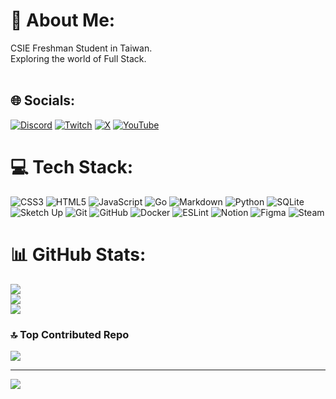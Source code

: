 # 💫 About Me:
CSIE Freshman Student in Taiwan.<br>Exploring the world of Full Stack.<br><br>


## 🌐 Socials:
[![Discord](https://img.shields.io/badge/Discord-%237289DA.svg?logo=discord&logoColor=white)](https://discord.gg/https://discord.gg/eCCkKnEsDK) [![Twitch](https://img.shields.io/badge/Twitch-%239146FF.svg?logo=Twitch&logoColor=white)](https://twitch.tv/1der4sl4yer) [![X](https://img.shields.io/badge/X-black.svg?logo=X&logoColor=white)](https://x.com/1der4tw) [![YouTube](https://img.shields.io/badge/YouTube-%23FF0000.svg?logo=YouTube&logoColor=white)](https://youtube.com/@1der4sl4yer) 

# 💻 Tech Stack:
![CSS3](https://img.shields.io/badge/css3-%231572B6.svg?style=for-the-badge&logo=css3&logoColor=white) ![HTML5](https://img.shields.io/badge/html5-%23E34F26.svg?style=for-the-badge&logo=html5&logoColor=white) ![JavaScript](https://img.shields.io/badge/javascript-%23323330.svg?style=for-the-badge&logo=javascript&logoColor=%23F7DF1E) ![Go](https://img.shields.io/badge/go-%2300ADD8.svg?style=for-the-badge&logo=go&logoColor=white) ![Markdown](https://img.shields.io/badge/markdown-%23000000.svg?style=for-the-badge&logo=markdown&logoColor=white) ![Python](https://img.shields.io/badge/python-3670A0?style=for-the-badge&logo=python&logoColor=ffdd54) ![SQLite](https://img.shields.io/badge/sqlite-%2307405e.svg?style=for-the-badge&logo=sqlite&logoColor=white) ![Sketch Up](https://img.shields.io/badge/SketchUp-005F9E?style=for-the-badge&logo=sketchup&logoColor=white) ![Git](https://img.shields.io/badge/git-%23F05033.svg?style=for-the-badge&logo=git&logoColor=white) ![GitHub](https://img.shields.io/badge/github-%23121011.svg?style=for-the-badge&logo=github&logoColor=white) ![Docker](https://img.shields.io/badge/docker-%230db7ed.svg?style=for-the-badge&logo=docker&logoColor=white) ![ESLint](https://img.shields.io/badge/ESLint-4B3263?style=for-the-badge&logo=eslint&logoColor=white) ![Notion](https://img.shields.io/badge/Notion-%23000000.svg?style=for-the-badge&logo=notion&logoColor=white) ![Figma](https://img.shields.io/badge/figma-%23F24E1E.svg?style=for-the-badge&logo=figma&logoColor=white) ![Steam](https://img.shields.io/badge/steam-%23000000.svg?style=for-the-badge&logo=steam&logoColor=white)
# 📊 GitHub Stats:
![](https://github-readme-stats.vercel.app/api?username=the1der4&theme=dark&hide_border=false&include_all_commits=false&count_private=false)<br/>
![](https://nirzak-streak-stats.vercel.app/?user=the1der4&theme=dark&hide_border=false)<br/>
![](https://github-readme-stats.vercel.app/api/top-langs/?username=the1der4&theme=dark&hide_border=false&include_all_commits=false&count_private=false&layout=compact)

### 🔝 Top Contributed Repo
![](https://github-contributor-stats.vercel.app/api?username=the1der4&limit=5&theme=dark&combine_all_yearly_contributions=true)

---
[![](https://visitcount.itsvg.in/api?id=the1der4&icon=0&color=0)](https://visitcount.itsvg.in)

<!-- Proudly created with GPRM ( https://gprm.itsvg.in ) -->
